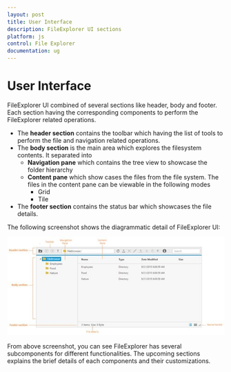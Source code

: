 ```yaml
---
layout: post
title: User Interface
description: FileExplorer UI sections
platform: js
control: File Explorer
documentation: ug
---
```



# User Interface

FileExplorer UI combined of several sections like header, body and footer. Each section having the corresponding components to perform the FileExplorer related operations.

* The **header section** contains the toolbar which having the list of tools to perform the file and navigation related operations.
* The **body section** is the main area which explores the filesystem contents. It separated into 
  * **Navigation pane** which contains the tree view to showcase the folder hierarchy 
  * **Content pane** which show cases the files from the file system. The files in the content pane can be viewable in the following modes
    * Grid
    * Tile
* The **footer section** contains the status bar which showcases the file details.

The following screenshot shows the diagrammatic detail of FileExplorer UI:

![](User-Interface_images/User-Interface_img1.png)


From above screenshot, you can see FileExplorer has several subcomponents for different functionalities. The upcoming sections explains the brief details of each components and their customizations.

